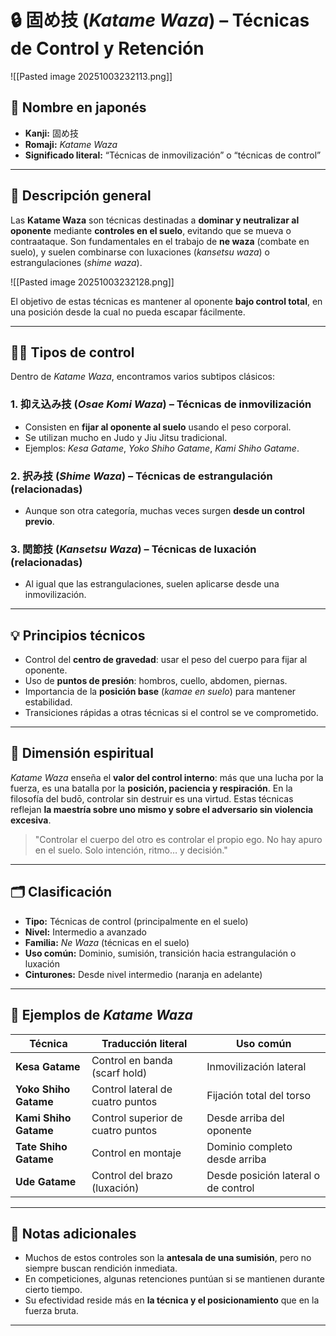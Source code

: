 
# 🔒 固め技 (*Katame Waza*) – Técnicas de Control y Retención

![[Pasted image 20251003232113.png]]

## 🧾 Nombre en japonés
- **Kanji:** 固め技  
- **Romaji:** *Katame Waza*  
- **Significado literal:** “Técnicas de inmovilización” o “técnicas de control”

---

## 📖 Descripción general

Las **Katame Waza** son técnicas destinadas a **dominar y neutralizar al oponente** mediante **controles en el suelo**, evitando que se mueva o contraataque. Son fundamentales en el trabajo de **ne waza** (combate en suelo), y suelen combinarse con luxaciones (*kansetsu waza*) o estrangulaciones (*shime waza*).

![[Pasted image 20251003232128.png]]

El objetivo de estas técnicas es mantener al oponente **bajo control total**, en una posición desde la cual no pueda escapar fácilmente.

---

## 🧍‍♂️ Tipos de control

Dentro de *Katame Waza*, encontramos varios subtipos clásicos:

### 1. 抑え込み技 (*Osae Komi Waza*) – Técnicas de inmovilización
- Consisten en **fijar al oponente al suelo** usando el peso corporal.
- Se utilizan mucho en Judo y Jiu Jitsu tradicional.
- Ejemplos: *Kesa Gatame*, *Yoko Shiho Gatame*, *Kami Shiho Gatame*.

### 2. 択み技 (*Shime Waza*) – Técnicas de estrangulación (relacionadas)
- Aunque son otra categoría, muchas veces surgen **desde un control previo**.

### 3. 関節技 (*Kansetsu Waza*) – Técnicas de luxación (relacionadas)
- Al igual que las estrangulaciones, suelen aplicarse desde una inmovilización.

---

## 💡 Principios técnicos

- Control del **centro de gravedad**: usar el peso del cuerpo para fijar al oponente.
- Uso de **puntos de presión**: hombros, cuello, abdomen, piernas.
- Importancia de la **posición base** (*kamae en suelo*) para mantener estabilidad.
- Transiciones rápidas a otras técnicas si el control se ve comprometido.

---

## 🧘 Dimensión espiritual

*Katame Waza* enseña el **valor del control interno**: más que una lucha por la fuerza, es una batalla por la **posición, paciencia y respiración**. En la filosofía del budō, controlar sin destruir es una virtud. Estas técnicas reflejan **la maestría sobre uno mismo y sobre el adversario sin violencia excesiva**.

> "Controlar el cuerpo del otro es controlar el propio ego. No hay apuro en el suelo. Solo intención, ritmo… y decisión."

---

## 🗂 Clasificación

- **Tipo:** Técnicas de control (principalmente en el suelo)  
- **Nivel:** Intermedio a avanzado  
- **Familia:** *Ne Waza* (técnicas en el suelo)  
- **Uso común:** Dominio, sumisión, transición hacia estrangulación o luxación  
- **Cinturones:** Desde nivel intermedio (naranja en adelante)

---

## 🧾 Ejemplos de *Katame Waza*

| Técnica                | Traducción literal           | Uso común                   |
|------------------------|------------------------------|-----------------------------|
| **Kesa Gatame**        | Control en banda (scarf hold) | Inmovilización lateral      |
| **Yoko Shiho Gatame**  | Control lateral de cuatro puntos | Fijación total del torso   |
| **Kami Shiho Gatame**  | Control superior de cuatro puntos | Desde arriba del oponente |
| **Tate Shiho Gatame**  | Control en montaje            | Dominio completo desde arriba |
| **Ude Gatame**         | Control del brazo (luxación) | Desde posición lateral o de control |

---

## 📌 Notas adicionales

- Muchos de estos controles son la **antesala de una sumisión**, pero no siempre buscan rendición inmediata.
- En competiciones, algunas retenciones puntúan si se mantienen durante cierto tiempo.
- Su efectividad reside más en **la técnica y el posicionamiento** que en la fuerza bruta.

---
